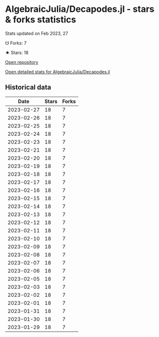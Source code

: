 # AlgebraicJulia/Decapodes.jl - stars & forks statistics

Stats updated on Feb 2023, 27

☋ Forks: 7

★ Stars: 18

[Open repository](https://github.com/AlgebraicJulia/Decapodes.jl)

[Open detailed stats for AlgebraicJulia/Decapodes.jl](https://reviewgithub.com/rep/AlgebraicJulia/Decapodes.jl)

## Historical data
| Date | Stars | Forks |
|------|-------|-------|
| 2023-02-27 | 18 | 7 | 
| 2023-02-26 | 18 | 7 | 
| 2023-02-25 | 18 | 7 | 
| 2023-02-24 | 18 | 7 | 
| 2023-02-23 | 18 | 7 | 
| 2023-02-21 | 18 | 7 | 
| 2023-02-20 | 18 | 7 | 
| 2023-02-19 | 18 | 7 | 
| 2023-02-18 | 18 | 7 | 
| 2023-02-17 | 18 | 7 | 
| 2023-02-16 | 18 | 7 | 
| 2023-02-15 | 18 | 7 | 
| 2023-02-14 | 18 | 7 | 
| 2023-02-13 | 18 | 7 | 
| 2023-02-12 | 18 | 7 | 
| 2023-02-11 | 18 | 7 | 
| 2023-02-10 | 18 | 7 | 
| 2023-02-09 | 18 | 7 | 
| 2023-02-08 | 18 | 7 | 
| 2023-02-07 | 18 | 7 | 
| 2023-02-06 | 18 | 7 | 
| 2023-02-05 | 18 | 7 | 
| 2023-02-03 | 18 | 7 | 
| 2023-02-02 | 18 | 7 | 
| 2023-02-01 | 18 | 7 | 
| 2023-01-31 | 18 | 7 | 
| 2023-01-30 | 18 | 7 | 
| 2023-01-29 | 18 | 7 | 

